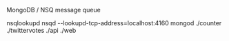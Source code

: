 MongoDB / NSQ message queue

nsqlookupd
nsqd --lookupd-tcp-address=localhost:4160
mongod
./counter
./twittervotes
./api
./web
